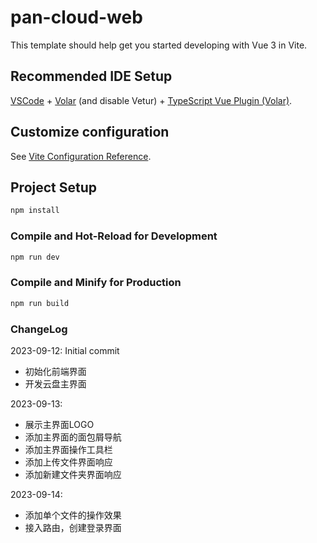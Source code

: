 # pan-cloud-web

This template should help get you started developing with Vue 3 in Vite.

## Recommended IDE Setup

[VSCode](https://code.visualstudio.com/) + [Volar](https://marketplace.visualstudio.com/items?itemName=Vue.volar) (and disable Vetur) + [TypeScript Vue Plugin (Volar)](https://marketplace.visualstudio.com/items?itemName=Vue.vscode-typescript-vue-plugin).

## Customize configuration

See [Vite Configuration Reference](https://vitejs.dev/config/).

## Project Setup

```sh
npm install
```

### Compile and Hot-Reload for Development

```sh
npm run dev
```

### Compile and Minify for Production

```sh
npm run build
```


### ChangeLog
2023-09-12: Initial commit
- 初始化前端界面
- 开发云盘主界面

2023-09-13: 
- 展示主界面LOGO
- 添加主界面的面包屑导航
- 添加主界面操作工具栏
- 添加上传文件界面响应
- 添加新建文件夹界面响应

2023-09-14:
- 添加单个文件的操作效果
- 接入路由，创建登录界面
